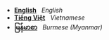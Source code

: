 * **[English](en.md)** &nbsp; *English*
* **[Tiếng Việt](vi.md)** &nbsp; *Vietnamese*
* **[မြန်မာစာ](my.md)** &nbsp; *Burmese (Myanmar)*
